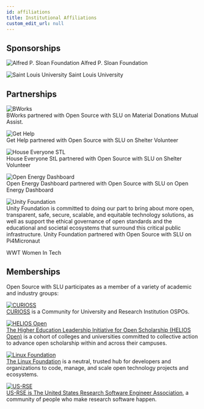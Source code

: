 ```yaml
---
id: affiliations
title: Institutional Affiliations
custom_edit_url: null
---
```


## Sponsorships

![Alfred P. Sloan Foundation](/img/Sloan_Logo-1B-SMALL-Gold-Blue.png) Alfred P. Sloan Foundation

![Saint Louis University](/img/slu-primary-blue-rgb.png) Saint Louis University

## Partnerships

![BWorks](/img/logo-bworks.png)<br/> 
BWorks partnered with Open Source with SLU on Material Donations Mutual Assist.

![Get Help](/img/GET-HELP-Brandmark-Gold.png)<br/>
Get Help partnered with Open Source with SLU on Shelter Volunteer

![House Everyone STL](/img/HESTL_Logo_Horizontal-removebg-preview.png)<br/>
House Everyone StL partnered with Open Source with SLU on Shelter Volunteer

![Open Energy Dashboard](/img/OEDUprightClear.png)<br/>
Open Energy Dashboard partnered with Open Source with SLU on Open Energy Dashboard

![Unity Foundation](/img/unity-foundation-logo.png)<br/>
Unity Foundation is committed to doing our part to bring about more open, transparent, safe, secure, scalable, and equitable technology solutions, as well as support the ethical governance of open standards and the educational and societal ecosystems that surround this critical public infrastructure. Unity Foundation partnered with Open Source with SLU on Pi4Micronaut

WWT Women In Tech

## Memberships

Open Source with SLU participates as a member of a variety of academic and industry groups:

[![CURIOSS](/img/curioss.svg)<br/>CURIOSS](https://curioss.org/) is a Community for University and Research Institution OSPOs.

<!-- https://www.cscce.org/ Center for Scientific Collaboration and Community Engagement -->

[![HELIOS Open](/img/helios_open.png)<br/>The Higher Education Leadership Initiative for Open Scholarship (HELIOS Open)](https://www.heliosopen.org/) is a cohort of colleges and universities committed to collective action to advance open scholarship within and across their campuses. 

[![Linux Foundation](/img/lf-stacked-color.png)<br/>The Linux Foundation](https://www.linuxfoundation.org/) is a neutral, trusted hub for developers and organizations to code, manage, and scale open technology projects and ecosystems.

[![US-RSE](/img/us-rse_logo_transparent.png)<br/>US-RSE is The United States Research Software Engineer Association](https://us-rse.org/), a community of people who make research software happen.
